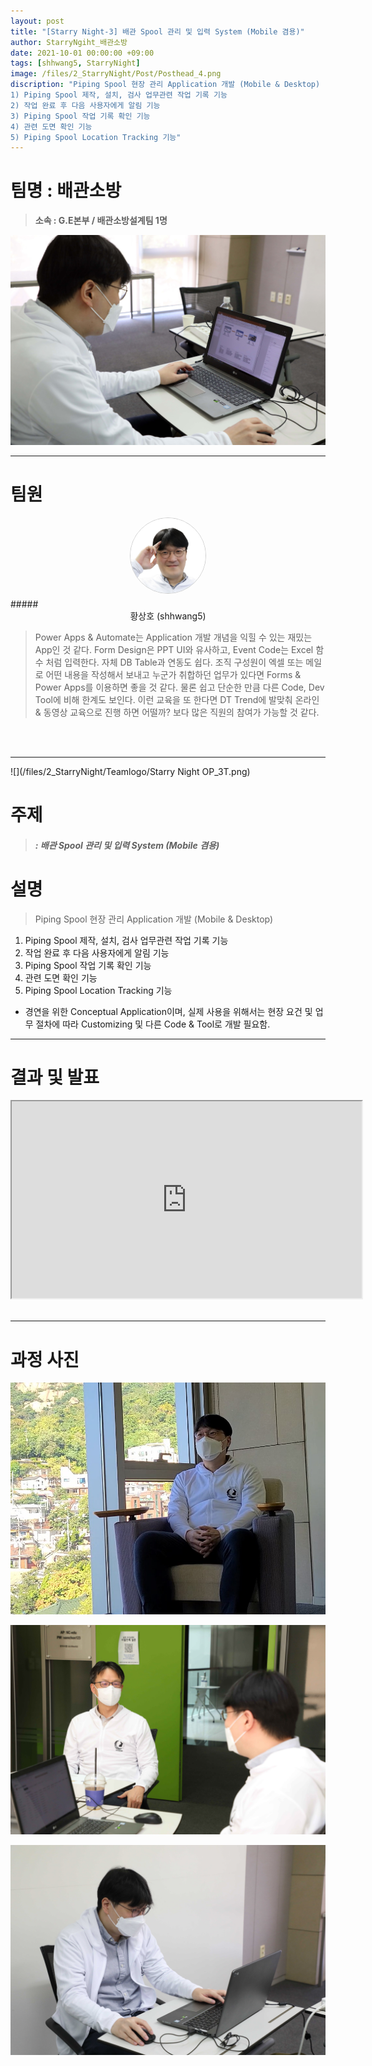 ```yaml
---
layout: post
title: "[Starry Night-3] 배관 Spool 관리 및 입력 System (Mobile 겸용)"
author: StarryNgiht_배관소방
date: 2021-10-01 00:00:00 +09:00
tags: [shhwang5, StarryNight]
image: /files/2_StarryNight/Post/Posthead_4.png
discription: "Piping Spool 현장 관리 Application 개발 (Mobile & Desktop)
1) Piping Spool 제작, 설치, 검사 업무관련 작업 기록 기능
2) 작업 완료 후 다음 사용자에게 알림 기능
3) Piping Spool 작업 기록 확인 기능
4) 관련 도면 확인 기능
5) Piping Spool Location Tracking 기능"
---
```



# 팀명 : 배관소방

> **소속 : G.E본부 / 배관소방설계팀 1명**

![](/files/2_StarryNight/Post/3/2_3_pic_T.jpg)

----------------------------------------------------------------------------------------

# 팀원

<center><img src="/files/2_StarryNight/Post/3/02-0.jpg" style="width:120px; height:120px; border-radius:50%; border: 1px solid #ccc; margin-bottom: 5px;"></center>
##### <center>황상호 (shhwang5)</center>

>Power Apps & Automate는 Application 개발 개념을 익힐 수 있는 재밌는 App인 것 같다. Form Design은 PPT UI와 유사하고, Event Code는 Excel 함수 처럼 입력한다. 자체 DB Table과 연동도 쉽다. 조직 구성원이 엑셀 또는 메일로 어떤 내용을 작성해서 보내고 누군가 취합하던 업무가 있다면 Forms & Power Apps를 이용하면 좋을 것 같다. 물론 쉽고 단순한 만큼 다른 Code, Dev Tool에 비해 한계도 보인다. 이런 교육을 또 한다면 DT Trend에 발맞춰 온라인 & 동영상 교육으로 진행 하면 어떨까? 보다 많은 직원의 참여가 가능할 것 같다.

<br><br>

----------------------------------------------------------------------------------------

![](/files/2_StarryNight/Teamlogo/Starry Night OP_3T.png)

# 주제 
> ##### : 배관 Spool 관리 및 입력 System (Mobile 겸용)


# 설명
>Piping Spool 현장 관리 Application 개발 (Mobile & Desktop)<br>
1) Piping Spool 제작, 설치, 검사 업무관련 작업 기록 기능<br>
2) 작업 완료 후 다음 사용자에게 알림 기능<br>
3) Piping Spool 작업 기록 확인 기능<br>
4) 관련 도면 확인 기능<br>
5) Piping Spool Location Tracking 기능<br>

* 경연을 위한  Conceptual Application이며, 실제 사용을 위해서는 현장 요건 및 업무 절차에 따라 Customizing 및 다른 Code & Tool로 개발 필요함.


----------------------------------------------------------------------------------------

# 결과 및 발표

<div class="video-container" align="center">
	<iframe width="560" height="315" src="https://www.youtube.com/embed/QnOtrkSWXKQ" title="YouTube video player" frameborder="1" allow="accelerometer; autoplay; clipboard-write; encrypted-media; gyroscope; picture-in-picture" allowfullscreen></iframe>
</div><br>

----------------------------------------------------------------------------------------

# 과정 사진

![](/files/2_StarryNight/Post/3/2_3_pic_A.jpg)

![](/files/2_StarryNight/Post/3/2_3_B.jpg)

![](/files/2_StarryNight/Post/3/2_3_pic_B.jpg)

